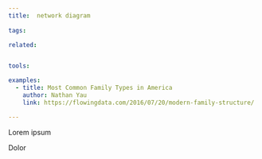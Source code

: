 ```yaml
---
title:  network diagram
  
tags:

related:


tools:

examples:
  - title: Most Common Family Types in America
    author: Nathan Yau
    link: https://flowingdata.com/2016/07/20/modern-family-structure/

---
```


Lorem ipsum

<!--more-->

Dolor
